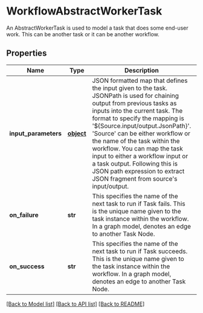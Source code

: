# WorkflowAbstractWorkerTask

An AbstractWorkerTask is used to model a task that does some end-user work. This can be another task or it can be another workflow. 
## Properties
Name | Type | Description | Notes
------------ | ------------- | ------------- | -------------
**input_parameters** | [**object**](.md) | JSON formatted map that defines the input given to the task. JSONPath is used for chaining output from previous tasks as inputs into the current task. The format to specify the mapping is &#39;${Source.input/output.JsonPath}&#39;. &#39;Source&#39; can be either workflow or the name of the task within the workflow. You can map the task input to either a workflow input or a task output. Following this is JSON path expression to extract JSON fragment from source&#39;s input/output.   | [optional] 
**on_failure** | **str** | This specifies the name of the next task to run if Task fails.  This is the unique name given to the task instance within the workflow. In a graph model, denotes an edge to another Task Node.   | [optional] 
**on_success** | **str** | This specifies the name of the next task to run if Task succeeds.  This is the unique name given to the task instance within the workflow. In a graph model, denotes an edge to another Task Node.    | [optional] 

[[Back to Model list]](../README.md#documentation-for-models) [[Back to API list]](../README.md#documentation-for-api-endpoints) [[Back to README]](../README.md)



